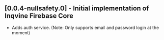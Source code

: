 ## [0.0.4-nullsafety.0] - Initial implementation of Inqvine Firebase Core

* Adds auth service. (Note: Only supports email and password login at the moment)
